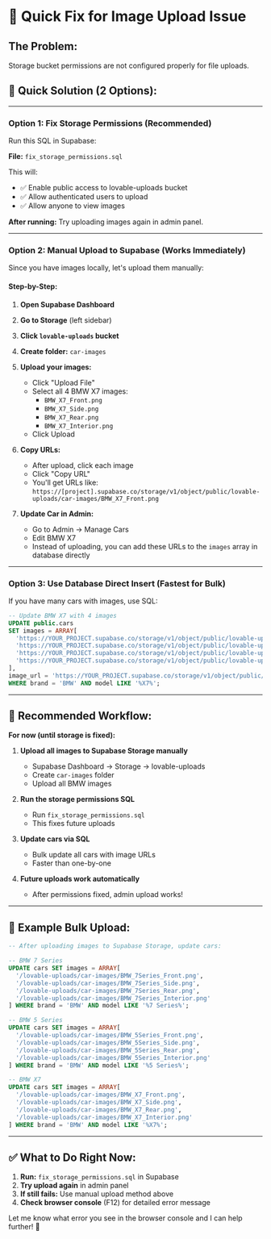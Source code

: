 # 🔧 Quick Fix for Image Upload Issue

## The Problem:
Storage bucket permissions are not configured properly for file uploads.

## 🚀 **Quick Solution (2 Options):**

---

### **Option 1: Fix Storage Permissions (Recommended)**

Run this SQL in Supabase:

**File:** `fix_storage_permissions.sql`

This will:
- ✅ Enable public access to lovable-uploads bucket
- ✅ Allow authenticated users to upload
- ✅ Allow anyone to view images

**After running:** Try uploading images again in admin panel.

---

### **Option 2: Manual Upload to Supabase (Works Immediately)**

Since you have images locally, let's upload them manually:

#### **Step-by-Step:**

1. **Open Supabase Dashboard**
2. **Go to Storage** (left sidebar)
3. **Click `lovable-uploads` bucket**
4. **Create folder:** `car-images`
5. **Upload your images:**
   - Click "Upload File"
   - Select all 4 BMW X7 images:
     - `BMW_X7_Front.png`
     - `BMW_X7_Side.png`
     - `BMW_X7_Rear.png`
     - `BMW_X7_Interior.png`
   - Click Upload

6. **Copy URLs:**
   - After upload, click each image
   - Click "Copy URL"
   - You'll get URLs like: `https://[project].supabase.co/storage/v1/object/public/lovable-uploads/car-images/BMW_X7_Front.png`

7. **Update Car in Admin:**
   - Go to Admin → Manage Cars
   - Edit BMW X7
   - Instead of uploading, you can add these URLs to the `images` array in database directly

---

### **Option 3: Use Database Direct Insert (Fastest for Bulk)**

If you have many cars with images, use SQL:

```sql
-- Update BMW X7 with 4 images
UPDATE public.cars 
SET images = ARRAY[
  'https://YOUR_PROJECT.supabase.co/storage/v1/object/public/lovable-uploads/car-images/BMW_X7_Front.png',
  'https://YOUR_PROJECT.supabase.co/storage/v1/object/public/lovable-uploads/car-images/BMW_X7_Side.png',
  'https://YOUR_PROJECT.supabase.co/storage/v1/object/public/lovable-uploads/car-images/BMW_X7_Rear.png',
  'https://YOUR_PROJECT.supabase.co/storage/v1/object/public/lovable-uploads/car-images/BMW_X7_Interior.png'
],
image_url = 'https://YOUR_PROJECT.supabase.co/storage/v1/object/public/lovable-uploads/car-images/BMW_X7_Front.png'
WHERE brand = 'BMW' AND model LIKE '%X7%';
```

---

## 🎯 **Recommended Workflow:**

**For now (until storage is fixed):**

1. **Upload all images to Supabase Storage manually**
   - Supabase Dashboard → Storage → lovable-uploads
   - Create `car-images` folder
   - Upload all BMW images

2. **Run the storage permissions SQL**
   - Run `fix_storage_permissions.sql`
   - This fixes future uploads

3. **Update cars via SQL**
   - Bulk update all cars with image URLs
   - Faster than one-by-one

4. **Future uploads work automatically**
   - After permissions fixed, admin upload works!

---

## 📝 **Example Bulk Upload:**

```sql
-- After uploading images to Supabase Storage, update cars:

-- BMW 7 Series
UPDATE cars SET images = ARRAY[
  '/lovable-uploads/car-images/BMW_7Series_Front.png',
  '/lovable-uploads/car-images/BMW_7Series_Side.png',
  '/lovable-uploads/car-images/BMW_7Series_Rear.png',
  '/lovable-uploads/car-images/BMW_7Series_Interior.png'
] WHERE brand = 'BMW' AND model LIKE '%7 Series%';

-- BMW 5 Series
UPDATE cars SET images = ARRAY[
  '/lovable-uploads/car-images/BMW_5Series_Front.png',
  '/lovable-uploads/car-images/BMW_5Series_Side.png',
  '/lovable-uploads/car-images/BMW_5Series_Rear.png',
  '/lovable-uploads/car-images/BMW_5Series_Interior.png'
] WHERE brand = 'BMW' AND model LIKE '%5 Series%';

-- BMW X7
UPDATE cars SET images = ARRAY[
  '/lovable-uploads/car-images/BMW_X7_Front.png',
  '/lovable-uploads/car-images/BMW_X7_Side.png',
  '/lovable-uploads/car-images/BMW_X7_Rear.png',
  '/lovable-uploads/car-images/BMW_X7_Interior.png'
] WHERE brand = 'BMW' AND model LIKE '%X7%';
```

---

## ✅ **What to Do Right Now:**

1. **Run:** `fix_storage_permissions.sql` in Supabase
2. **Try upload again** in admin panel
3. **If still fails:** Use manual upload method above
4. **Check browser console** (F12) for detailed error message

Let me know what error you see in the browser console and I can help further! 🔧
